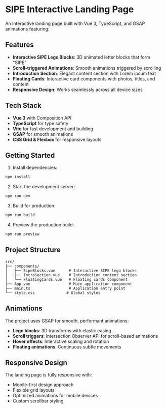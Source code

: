 # SIPE Interactive Landing Page

An interactive landing page built with Vue 3, TypeScript, and GSAP animations featuring:

## Features

- **Interactive SIPE Lego Blocks**: 3D animated letter blocks that form "SIPE"
- **Scroll-triggered Animations**: Smooth animations triggered by scrolling
- **Introduction Section**: Elegant content section with Lorem ipsum text
- **Floating Cards**: Interactive card components with photos, titles, and content
- **Responsive Design**: Works seamlessly across all device sizes

## Tech Stack

- **Vue 3** with Composition API
- **TypeScript** for type safety
- **Vite** for fast development and building
- **GSAP** for smooth animations
- **CSS Grid & Flexbox** for responsive layouts

## Getting Started

1. Install dependencies:
```bash
npm install
```

2. Start the development server:
```bash
npm run dev
```

3. Build for production:
```bash
npm run build
```

4. Preview the production build:
```bash
npm run preview
```

## Project Structure

```
src/
├── components/
│   ├── SipeBlocks.vue      # Interactive SIPE lego blocks
│   ├── IntroSection.vue    # Introduction content section
│   └── FloatingCards.vue   # Floating cards component
├── App.vue                 # Main application component
├── main.ts                 # Application entry point
└── style.css              # Global styles
```

## Animations

The project uses GSAP for smooth, performant animations:
- **Lego blocks**: 3D transforms with elastic easing
- **Scroll triggers**: Intersection Observer API for scroll-based animations
- **Hover effects**: Interactive scaling and rotation
- **Floating animations**: Continuous subtle movements

## Responsive Design

The landing page is fully responsive with:
- Mobile-first design approach
- Flexible grid layouts
- Optimized animations for mobile devices
- Custom scrollbar styling

